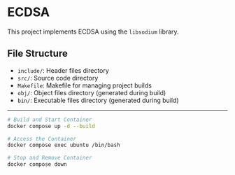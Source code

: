 # ECDSA

This project implements ECDSA using the `libsodium` library.

## File Structure

- `include/`: Header files directory
- `src/`: Source code directory
- `Makefile`: Makefile for managing project builds
- `obj/`: Object files directory (generated during build)
- `bin/`: Executable files directory (generated during build)

---

```sh
# Build and Start Container
docker compose up -d --build

# Access the Container
docker compose exec ubuntu /bin/bash

# Stop and Remove Container
docker compose down
```
